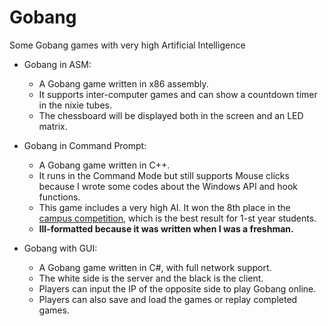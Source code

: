 Gobang
======

Some Gobang games with very high Artificial Intelligence

- Gobang in ASM:

  - A Gobang game written in x86 assembly.<br/>
  - It supports inter-computer games and can show a countdown timer in the nixie tubes. <br/>
  - The chessboard will be displayed both in the screen and an LED matrix.<br/>

- Gobang in Command Prompt:

  - A Gobang game written in C++.<br/>
  - It runs in the Command Mode but still supports Mouse clicks because I wrote some codes about the Windows API and hook functions.<br/>
  - This game includes a very high AI. It won the 8th place in the [campus competition](http://www.botzone.org/RATE/resultview?contestid=115), which is the best result for 1-st year students.<br/>
  - <b>Ill-formatted because it was written when I was a freshman.</b>

- Gobang with GUI:

  - A Gobang game written in C#, with full network support.<br/>
  - The white side is the server and the black is the client.<br/>
  - Players can input the IP of the opposite side to play Gobang online.<br/>
  - Players can also save and load the games or replay completed games.
